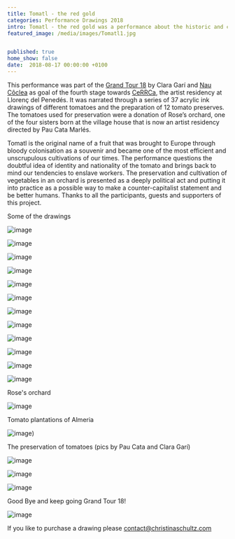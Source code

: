 ```yaml
---
title: Tomatl - the red gold
categories: Performance Drawings 2018
intro: Tomatl - the red gold was a performance about the historic and contemporary cultivation and consumption and the political circumstances of the tomato fruit.
featured_image: /media/images/Tomatl1.jpg


published: true
home_show: false
date:  2018-08-17 00:00:00 +0100
---
```

This performance was part of the [Grand Tour 18](http://www.elgrandtour.net/) by Clara Garí and [Nau Côclea](http://naucoclea.net/) as goal of the fourth stage towards [CeRRCa](https://cercca.com/), the artist residency at Llorenç del Penedés.
It was narrated through a series of 37 acrylic ink drawings of different tomatoes and the preparation of 12 tomato preserves. The tomatoes used for preservation were a donation of Rose’s orchard, one of the four sisters born at the village house that is now an artist residency directed by Pau Cata Marlés.

Tomatl is the original name of a fruit that was brought to Europe through bloody colonisation as a souvenir and became one of the most efficient and unscrupulous cultivations of our times. The performance questions the doubtful idea of identity and nationality of the tomato and brings back to mind our tendencies to enslave workers. The preservation and cultivation of vegetables in an orchard is presented as a deeply political act and putting it into practice as a possible way to make a counter-capitalist statement and be better humans.
Thanks to all the participants, guests and supporters of this project.

Some of the drawings

![image](/media/images/Tomatl2.jpg)

![image](/media/images/Tomatl3.jpg)

![image](/media/images/Tomatl4.jpg)

![image](/media/images/Tomatl5.jpg)

![image](/media/images/Tomatl6.jpg)

![image](/media/images/Tomatl7.jpg)

![image](/media/images/Tomatl8.jpg)

![image](/media/images/Tomatl9.jpg)

![image](/media/images/Tomatl10.jpg)

![image](/media/images/Tomatl11.jpg)

![image](/media/images/Tomatl12.jpg)

![image](/media/images/Tomatl13.jpg)

Rose's orchard

![image](/media/images/Tomatl14.jpg)

Tomato plantations of Almeria

![image](/media/images/Tomatl15.jpg))

The preservation of tomatoes (pics by Pau Cata and Clara Garí)

![image](/media/images/Tomatl16.jpg)

![image](/media/images/Tomatl17.jpg)

![image](/media/images/Tomatl18.jpg)

Good Bye and keep going Grand Tour 18!

![image](/media/images/Tomatl20.jpg)

If you like to purchase a drawing please contact@christinaschultz.com

